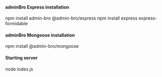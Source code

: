 #### adminBro Express installation
npm install admin-bro @admin-bro/express
npm install express express-formidable

#### adminBro Mongoose installation
npm install @admin-bro/mongoose

#### Starting server
node index.js